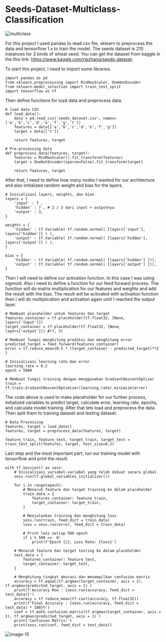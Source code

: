 # Seeds-Dataset-Multiclass-Classification

![multiclass](https://github.com/radiadus/Seeds-Dataset-Multiclass-Classification/assets/55176713/498f367e-3644-442e-b5c1-0dab19655aa0)

For this project I used pandas to read csv file, sklearn to preprocess the data and tensorflow 1.x to train the model. The seeds dataset is 210 instances for 3 kinds of wheat seed. You can get the dataset from kaggle in the this link: https://www.kaggle.com/rwzhang/seeds-dataset.

To start this project, I need to import some libraries.

    import pandas as pd
    from sklearn.preprocessing import MinMaxScaler, OneHotEncoder
    from sklearn.model_selection import train_test_split
    import tensorflow as tf

Then define functions for load data and preprocess data.

    # load data CSV
    def load_data():
        data = pd.read_csv('seeds_dataset.csv', names=['a','b','c','d','e','f','g','t'])
        features = data[['a','b','c','d','e','f','g']]
        target = data[['t']]
        
        return features, target

    # Pre-processing data
    def preprocess_data(features, target):
        features = MinMaxScaler().fit_transform(features)
        target = OneHotEncoder(sparse=False).fit_transform(target)
        
        return features, target

After that, I need to define how many nodes I wanted for our architecture and also initialized random weight and bias for the layers.

    # Inisialisasi layers, weights, dan bias
    layers = {
        'input' : 7 ,
        'hidden' : 7 , # 2 / 3 dari input + outputnya
        'output' : 3,
    }
    
    weights = {
        'hidden' : tf.Variable( tf.random.normal( [layers['input'], layers['hidden']] ) ),
        'output' : tf.Variable( tf.random.normal( [layers['hidden'], layers['output']] ) ),
    }
    
    bias = {
        'hidden' : tf.Variable( tf.random.normal( [layers['hidden'] ])),
        'output' : tf.Variable( tf.random.normal( [layers['output'] ])),
    }

Then I will need to define our activation function. In this case I was using sigmoid. Also I need to define a function for our feed forward process. The function will do matrix multiplication for our features and weights and add the result with the bias. The result will be activated with activation function then I will do multiplication and activation again until I reached the output layer.

    # Membuat placeholder untuk features dan target
    features_container = tf.placeholder(tf.float32, [None, layers['input']])
    target_container = tf.placeholder(tf.float32, [None, layers['output']]) #(?, 3)
    
    # Membuat fungsi menghitung prediksi dan menghitung error
    predicted_target = feed_forward(features_container)
    error = tf.reduce_mean(0.5 * (target_container - predicted_target)**2 )
    
    # Inisialisasi learning rate dan error
    learning_rate = 0.2
    epoch = 5000
    
    # Membuat fungsi training dengan menggunakan GradientDescentOptizer
    train = tf.train.GradientDescentOptimizer(learning_rate).minimize(error)

The code above is used to make placeholder for our further process, initialized variables to predict target, calculate error, learning rate, epochs, and calculate model training. After that lets load and preprocess the data. Then split them to training dataset and testing dataset.

    # Data Processing
    features, target = load_data()
    features, target = preprocess_data(features, target)
    
    feature_train, feature_test, target_train, target_test = train_test_split(features, target, test_size=0.2)

Last step and the most important part, run our training model with tensorflow and print the result.

    with tf.Session() as sess:
        # Inisialisasi variabel-variabel yang telah dibuat secara global
        sess.run(tf.global_variables_initializer())
    
        for i in range(epoch):
            # Menaruh feature dan target training ke dalam placeholder
            train_data = {
                features_container: feature_train,
                target_container: target_train,
            }
    
            # Menjalankan training dan menghitung loss
            sess.run(train, feed_dict = train_data)
            loss = sess.run(error, feed_dict = train_data)
    
            # Print loss setiap 500 epoch
            if i % 500 ==  0:
                print(f'Epoch {i}, Loss Rate: {loss}')
    
        # Menaruh feature dan target testing ke dalam placeholder
        test_data = {
            features_container: feature_test,
            target_container: target_test,
        }
    
        # Menghitung tingkat akurasi dan menampilkan confusion matrix
        accuracy = tf.equal(tf.argmax(target_container, axis = 1), tf.argmax(predicted_target, axis = 1) )
        print(f'Accuracy Row : {sess.run(accuracy, feed_dict = test_data)}')
        accuracy = tf.reduce_mean(tf.cast(accuracy, tf.float32))
        print(f'Final Accuracy : {sess.run(accuracy, feed_dict = test_data) * 100}%')
        conf = tf.math.confusion_matrix(tf.argmax(target_container, axis = 1), tf.argmax(predicted_target, axis = 1) )
        print('Confusion Matrix:')
        print(sess.run(conf, feed_dict = test_data))
        
![image-15](https://github.com/radiadus/Seeds-Dataset-Multiclass-Classification/assets/55176713/d3bdcce0-5a81-4dee-88b5-bf5744283220)

